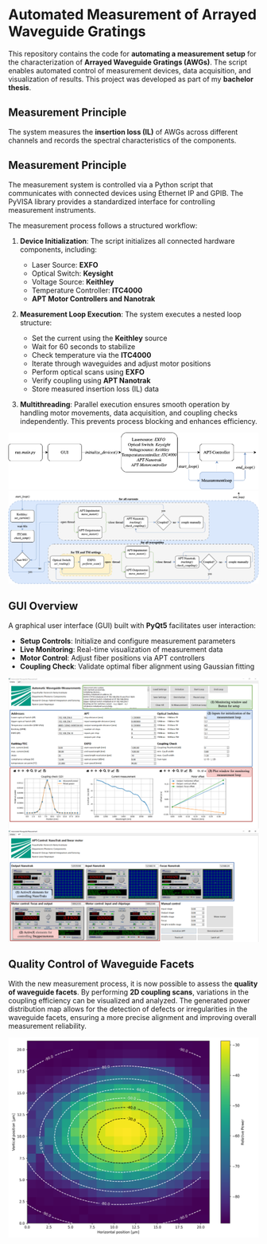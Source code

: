 # Automated Measurement of Arrayed Waveguide Gratings

This repository contains the code for **automating a measurement setup** for the characterization of **Arrayed Waveguide Gratings (AWGs)**. The script enables automated control of measurement devices, data acquisition, and visualization of results. This project was developed as part of my **bachelor thesis**.

## Measurement Principle
The system measures the **insertion loss (IL)** of AWGs across different channels and records the spectral characteristics of the components.


## Measurement Principle
The measurement system is controlled via a Python script that communicates with connected devices using Ethernet IP and GPIB. The PyVISA library provides a standardized interface for controlling measurement instruments.

The measurement process follows a structured workflow:
1. **Device Initialization**: The script initializes all connected hardware components, including:
   - Laser Source: **EXFO**
   - Optical Switch: **Keysight**
   - Voltage Source: **Keithley**
   - Temperature Controller: **ITC4000**
   - **APT Motor Controllers and Nanotrak**

2. **Measurement Loop Execution**: The system executes a nested loop structure:
   - Set the current using the **Keithley** source
   - Wait for 60 seconds to stabilize
   - Check temperature via the **ITC4000**
   - Iterate through waveguides and adjust motor positions
   - Perform optical scans using **EXFO**
   - Verify coupling using **APT Nanotrak**
   - Store measured insertion loss (IL) data

3. **Multithreading**: Parallel execution ensures smooth operation by handling motor movements, data acquisition, and coupling checks independently. This prevents process blocking and enhances efficiency.

![Measurement Process](images/measurement_process.png)
![Measurement Loop](images/measurement_loop.png)

## GUI Overview
A graphical user interface (GUI) built with **PyQt5** facilitates user interaction:
- **Setup Controls**: Initialize and configure measurement parameters
- **Live Monitoring**: Real-time visualization of measurement data
- **Motor Control**: Adjust fiber positions via APT controllers
- **Coupling Check**: Validate optimal fiber alignment using Gaussian fitting

![GUI Screenshot 1](images/GUI_tab_1.png)
![GUI Screenshot 2](images/GUI_tab_2.png)

## Quality Control of Waveguide Facets
With the new measurement process, it is now possible to assess the **quality of waveguide facets**. By performing **2D coupling scans**, variations in the coupling efficiency can be visualized and analyzed. The generated power distribution map allows for the detection of defects or irregularities in the waveguide facets, ensuring a more precise alignment and improving overall measurement reliability.

![2D Coupling Scan](images/coupling_2d.png)
